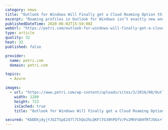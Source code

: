 ```yaml
---
category: news
title: "Outlook for Windows Will Finally get a Cloud Roaming Option this Month"
excerpt: "Roaming profiles in Outlook for Windows isn’t exactly new and the functionality has been around for some time. But up until now, it was not offered through the Microsoft 365 cloud; that’s about to change."
publishedDateTime: 2020-06-02T15:59:00Z
webUrl: "https://petri.com/outlook-for-windows-will-finally-get-a-cloud-roaming-option-this-month"
type: article
quality: 32
heat: 32
published: false

provider:
  name: petri.com
  domain: petri.com

topics:
  - Azure

images:
  - url: "https://www.petri.com/wp-content/uploads/sites/3/2016/08/Outlook-app-iOS-hero.jpg"
    width: 1280
    height: 723
    isCached: true
    title: "Outlook for Windows Will Finally get a Cloud Roaming Option this Month"

secured: "KbDDkj4yjYJGITSpE2d7l7ChQo2hLQKFlTG39hPDfV/Pv2MhFG6HfRTJOGs+lAdD7QlkmKLk13TAo0PPQ4lCJhatvd5fN9cZv3COF1fg88BfuDgEx+YxXpeY4Xc182mXZo/8Wi9l8fWE0up4rxfZlis/u/0qwIXGQA5EipiPudwfQqjx9/wYKQbHzA3tXIDfMtEJubOSCN4fUO2ebGoC1eOGuw3twYoRfghbv+nS+ZEHS3KyIW2qgHfL9dGLbJnKaQckxQJA7mFrTwJwOZGTUXU5yFsAsu/dUGFWLztEjOKKqrI1g0502cuH7B/vHZn3dAukG/gDPsc3BEb0mdPFBojqQI6yIiOcOPke3NDcFsgmXvXq9wtC/gkKr5GUYK459okpr4YhLGLdUasRuIYM5ZsmWcb//2U+/hu6sDQm/o8y284gk9pcrATcunlFmbRb4NLoU/5zzu4D/7HxKjHMQSp8Oi/6j6ybioNIHGqjcVo=;/mjwhEIvKAzd0KJ0wLOW8Q=="
---
```


